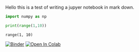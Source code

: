 



Hello this is a test of writing a jupyer notebook in mark down.


```python
import numpy as np
```


```python
print(range(1,10))

```

    range(1, 10)

[![Binder](https://mybinder.org/badge_logo.svg#badge)](https://mybinder.org/v2/gh/astrophpeter/astrophpeter.github.io/master?filepath=2020-01-1-jupyter-notebook-test.ipynb) [![Open In Colab](https://colab.research.google.com/assets/colab-badge.svg#badge)](https://colab.research.google.com/github/astrophpeter/astrophpeter.github.io/blob/master/2020-01-1-jupyter-notebook-test.ipynb)
